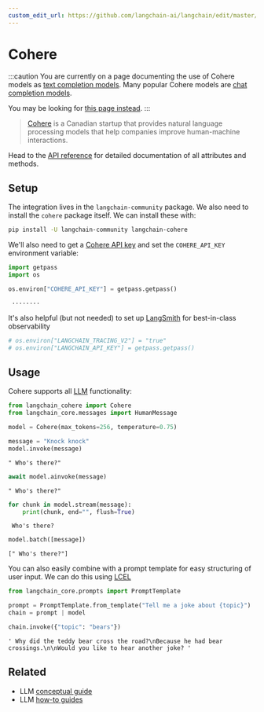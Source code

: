 ```yaml
---
custom_edit_url: https://github.com/langchain-ai/langchain/edit/master/docs/docs/integrations/llms/cohere.ipynb
---
```

# Cohere

:::caution
You are currently on a page documenting the use of Cohere models as [text completion models](/docs/concepts/#llms). Many popular Cohere models are [chat completion models](/docs/concepts/#chat-models).

You may be looking for [this page instead](/docs/integrations/chat/cohere/).
:::

>[Cohere](https://cohere.ai/about) is a Canadian startup that provides natural language processing models that help companies improve human-machine interactions.

Head to the [API reference](https://api.python.langchain.com/en/latest/llms/langchain_community.llms.cohere.Cohere.html) for detailed documentation of all attributes and methods.

## Setup

The integration lives in the `langchain-community` package. We also need to install the `cohere` package itself. We can install these with:

```bash
pip install -U langchain-community langchain-cohere
```

We'll also need to get a [Cohere API key](https://cohere.com/) and set the `COHERE_API_KEY` environment variable:


```python
import getpass
import os

os.environ["COHERE_API_KEY"] = getpass.getpass()
```
```output
 ········
```
It's also helpful (but not needed) to set up [LangSmith](https://smith.langchain.com/) for best-in-class observability


```python
# os.environ["LANGCHAIN_TRACING_V2"] = "true"
# os.environ["LANGCHAIN_API_KEY"] = getpass.getpass()
```

## Usage

Cohere supports all [LLM](/docs/how_to#llms) functionality:


```python
from langchain_cohere import Cohere
from langchain_core.messages import HumanMessage
```


```python
model = Cohere(max_tokens=256, temperature=0.75)
```


```python
message = "Knock knock"
model.invoke(message)
```



```output
" Who's there?"
```



```python
await model.ainvoke(message)
```



```output
" Who's there?"
```



```python
for chunk in model.stream(message):
    print(chunk, end="", flush=True)
```
```output
 Who's there?
```

```python
model.batch([message])
```



```output
[" Who's there?"]
```


You can also easily combine with a prompt template for easy structuring of user input. We can do this using [LCEL](/docs/concepts#langchain-expression-language-lcel)


```python
from langchain_core.prompts import PromptTemplate

prompt = PromptTemplate.from_template("Tell me a joke about {topic}")
chain = prompt | model
```


```python
chain.invoke({"topic": "bears"})
```



```output
' Why did the teddy bear cross the road?\nBecause he had bear crossings.\n\nWould you like to hear another joke? '
```



## Related

- LLM [conceptual guide](/docs/concepts/#llms)
- LLM [how-to guides](/docs/how_to/#llms)
